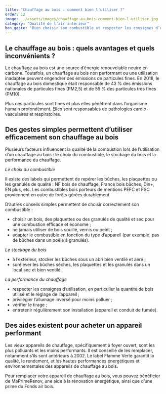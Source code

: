 ```yaml
---
title: "Chauffage au bois : comment bien l’utiliser ?"
order: 12
image: ../assets/images/chauffage-au-bois-comment-bien-l-utiliser.jpg
category: "Qualité de l’air intérieur"
bon_geste: "Bien choisir son combustible et respecter les consignes d’utilisation pour se chauffer efficacement."
---
```


## Le chauffage au bois : quels avantages et quels inconvénients ?

Le chauffage au bois est une source d’énergie renouvelable neutre en carbone. Toutefois, un chauffage au bois non performant ou une utilisation inadaptée peuvent engendrer des émissions de particules fines. En 2018, le chauffage au bois domestique était responsable de 43 % des émissions nationales de particules fines (PM2,5) et de 55 % des particules très fines (PM10).

Plus ces particules sont fines et plus elles pénètrent dans l’organisme humain profondément. Elles sont responsables de pathologies cardio-vasculaires et respiratoires.

## Des gestes simples permettent d’utiliser efficacement son chauffage au bois

Plusieurs facteurs influencent la qualité de la combustion lors de l’utilisation d’un chauffage au bois : le choix du combustible, le stockage du bois et la performance du chauffage.

*Le choix du combustible*  

Il existe des labels qui permettent de repérer les bûches, les plaquettes ou les granulés de qualité : NF bois de chauffage, France bois bûches, Din+, EN plus, etc. Les combustibles bois porteurs de mentions PEFC et FSC proviennent en outre de forêts gérées durablement.

D’autres conseils simples permettent de choisir correctement son combustible :
- choisir un bois, des plaquettes ou des granulés de qualité et sec pour une combustion efficace et économe ;
- ne jamais utiliser de bois souillé, vernis ou peint ;
- adapter le combustible en fonction du type d’appareil (par exemple, pas de bûches dans un poêle à granulés).
 
*Le stockage du bois*  

- à l’extérieur, stocker les bûches sous un abri bien ventilé et aéré ;
- surélever les bûches sèches, les plaquettes et les granulés dans un local sec et bien ventilé.
 
*La performance du chauffage*  

- respecter les consignes d’utilisation, en particulier la quantité de bois utilisé et le réglage de l’appareil ;
- privilégier l’allumage inversé pour moins polluer ;
- vérifier le tirage ;
- entretenir régulièrement son installation (appareil et conduit de fumée).

## Des aides existent pour acheter un appareil performant

Les vieux appareils de chauffage, spécifiquement à foyer ouvert, sont les plus polluants et les moins performants. Il est conseillé de les remplacer, notamment s’ils sont antérieurs à 2002. Le label Flamme Verte garantit la qualité, le rendement, et les hautes performances énergétiques et environnementales des appareils de chauffage au bois.

Pour remplacer votre appareil de chauffage au bois, vous pouvez bénéficier de MaPrimeRenov, une aide à la rénovation énergétique, ainsi que d’une prime du Fonds air bois.
